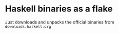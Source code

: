 # Haskell binaries as a flake

Just downloads and unpacks the official binaries from `downloads.haskell.org`
